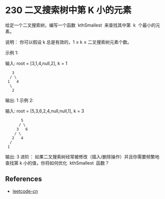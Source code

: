 # 230 二叉搜索树中第 K 小的元素

给定一个二叉搜索树，编写一个函数  kthSmallest  来查找其中第  k  个最小的元素。

说明：
你可以假设 k 总是有效的，1 ≤ k ≤ 二叉搜索树元素个数。

示例 1:

输入: root = [3,1,4,null,2], k = 1

```
   3
  / \
 1   4
  \
   2
```

输出: 1
示例 2:

输入: root = [5,3,6,2,4,null,null,1], k = 3

```
       5
      / \
     3   6
    / \
   2   4
  /
 1
```

输出: 3
进阶：
如果二叉搜索树经常被修改（插入/删除操作）并且你需要频繁地查找第 k 小的值，你将如何优化  kthSmallest  函数？

## References

- [leetcode-cn](https://leetcode-cn.com/problems/kth-smallest-element-in-a-bst)
